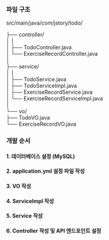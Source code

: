 ### 파일 구조

src/main/java/com/jstory/todo/

├── controller/ <br>
│   │ <br>
│   ├── TodoController.java <br>
│   └── ExerciseRecordController.java <br>
│ <br>
├── service/ <br>
│   │ <br>
│   ├── TodoService.java <br>
│   ├── TodoServiceImpl.java <br>
│   ├── ExerciseRecordService.java <br> 
│   └── ExerciseRecordServiceImpl.java <br>
│ <br>
└── vo/ <br>
    ├── TodoVO.java <br>
    └── ExerciseRecordVO.java <br>

    



### 개발 순서
#### 1. 데이터베이스 설정 (MySQL)

#### 2. application.yml 설정 파일 작성

#### 3. VO 작성

#### 4. ServiceImpl 작성

#### 5. Service 작성

#### 6. Controller 작성 및 API 엔드포인트 설정
